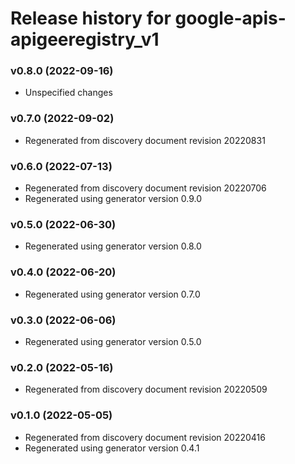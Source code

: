 # Release history for google-apis-apigeeregistry_v1

### v0.8.0 (2022-09-16)

* Unspecified changes

### v0.7.0 (2022-09-02)

* Regenerated from discovery document revision 20220831

### v0.6.0 (2022-07-13)

* Regenerated from discovery document revision 20220706
* Regenerated using generator version 0.9.0

### v0.5.0 (2022-06-30)

* Regenerated using generator version 0.8.0

### v0.4.0 (2022-06-20)

* Regenerated using generator version 0.7.0

### v0.3.0 (2022-06-06)

* Regenerated using generator version 0.5.0

### v0.2.0 (2022-05-16)

* Regenerated from discovery document revision 20220509

### v0.1.0 (2022-05-05)

* Regenerated from discovery document revision 20220416
* Regenerated using generator version 0.4.1

